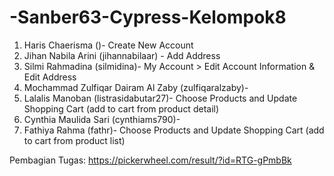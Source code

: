 # -Sanber63-Cypress-Kelompok8

1. Haris Chaerisma ()- Create New Account
2. Jihan Nabila Arini (jihannabilaar) - Add Address
3. Silmi Rahmadina (silmidina)- My Account > Edit Account Information & Edit Address
4. Mochammad Zulfiqar Dairam Al Zaby (zulfiqaralzaby)- 
5. Lalalis Manoban (listrasidabutar27)- Choose Products and Update Shopping Cart (add to cart from product detail)
6. Cynthia Maulida Sari (cynthiams790)- 
7. Fathiya Rahma (fathr)- Choose Products and Update Shopping Cart (add to cart from product list)

Pembagian Tugas:
https://pickerwheel.com/result/?id=RTG-gPmbBk
